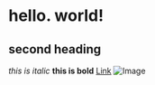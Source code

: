# hello. world!
## second heading
*this is italic*
**this is bold**
[Link](http://youtube.com)
![Image](https://upload.wikimedia.org/wikipedia/commons/thumb/b/b6/Image_created_with_a_mobile_phone.png/1280px-Image_created_with_a_mobile_phone.png)
